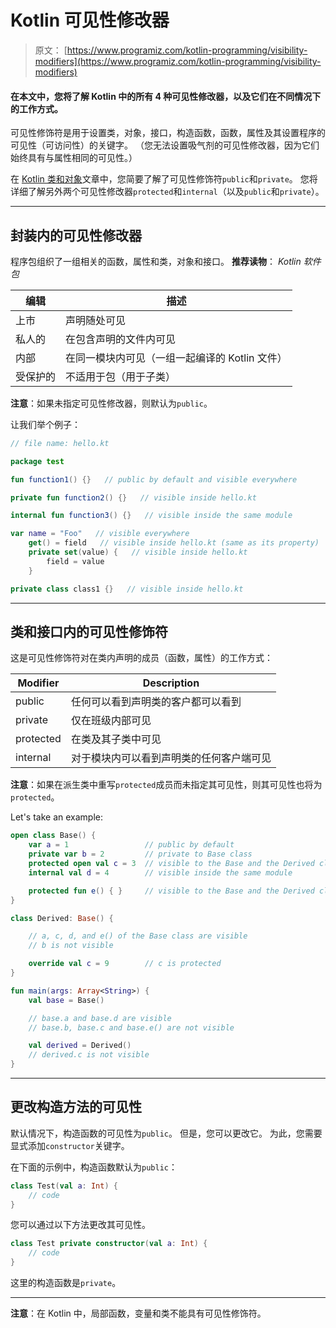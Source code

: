 # Kotlin 可见性修改器

> 原文： [https://www.programiz.com/kotlin-programming/visibility-modifiers](https://www.programiz.com/kotlin-programming/visibility-modifiers)

#### 在本文中，您将了解 Kotlin 中的所有 4 种可见性修改器，以及它们在不同情况下的工作方式。

可见性修饰符是用于设置类，对象，接口，构造函数，函数，属性及其设置程序的可见性（可访问性）的关键字。 （您无法设置吸气剂的可见性修改器，因为它们始终具有与属性相同的可见性。）

在 [Kotlin 类和对象](/kotlin-programming/class-objects "Kotlin Class and Objects")文章中，您简要了解了可见性修饰符`public`和`private`。 您将详细了解另外两个可见性修改器`protected`和`internal`（以及`public`和`private`）。

* * *

## 封装内的可见性修改器

程序包组织了一组相关的函数，属性和类，对象和接口。 **推荐读物**： *Kotlin 软件包*

| 编辑 | 描述 |
| --- | --- |
| 上市 | 声明随处可见 |
| 私人的 | 在包含声明的文件内可见 |
| 内部 | 在同一模块内可见（一组一起编译的 Kotlin 文件） |
| 受保护的 | 不适用于包（用于子类） |

**注意**：如果未指定可见性修改器，则默认为`public`。

让我们举个例子：

```kt
// file name: hello.kt

package test

fun function1() {}   // public by default and visible everywhere

private fun function2() {}   // visible inside hello.kt

internal fun function3() {}   // visible inside the same module

var name = "Foo"   // visible everywhere
    get() = field   // visible inside hello.kt (same as its property)
    private set(value) {   // visible inside hello.kt
        field = value
    }

private class class1 {}   // visible inside hello.kt
```

* * *

## 类和接口内的可见性修饰符

这是可见性修饰符对在类内声明的成员（函数，属性）的工作方式：

| Modifier | Description |
| --- | --- |
| public | 任何可以看到声明类的客户都可以看到 |
| private | 仅在班级内部可见 |
| protected | 在类及其子类中可见 |
| internal | 对于模块内可以看到声明类的任何客户端可见 |

**注意**：如果在派生类中重写`protected`成员而未指定其可见性，则其可见性也将为`protected`。

Let's take an example:

```kt
open class Base() {
    var a = 1                 // public by default
    private var b = 2         // private to Base class
    protected open val c = 3  // visible to the Base and the Derived class
    internal val d = 4        // visible inside the same module

    protected fun e() { }     // visible to the Base and the Derived class
}

class Derived: Base() {

    // a, c, d, and e() of the Base class are visible
    // b is not visible

    override val c = 9        // c is protected
}

fun main(args: Array<String>) {
    val base = Base()

    // base.a and base.d are visible
    // base.b, base.c and base.e() are not visible

    val derived = Derived()
    // derived.c is not visible
}

```

* * *

## 更改构造方法的可见性

默认情况下，构造函数的可见性为`public`。 但是，您可以更改它。 为此，您需要显式添加`constructor`关键字。

在下面的示例中，构造函数默认为`public`：

```kt
class Test(val a: Int) {
    // code
}

```

您可以通过以下方法更改其可见性。

```kt
class Test private constructor(val a: Int) {
    // code
}
```

这里的构造函数是`private`。

* * *

**注意**：在 Kotlin 中，局部函数，变量和类不能具有可见性修饰符。